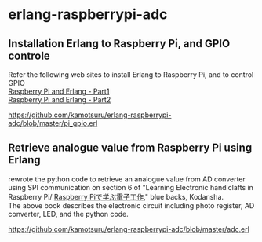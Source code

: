 # erlang-raspberrypi-adc  
## Installation Erlang to Raspberry Pi, and GPIO controle  
Refer the following web sites to install Erlang to Raspberry Pi, and to control GPIO  
[Raspberry Pi and Erlang - Part1](http://www.marksense.net/raspberry-pi-and-erlang-part-1/)  
[Raspberry Pi and Erlang - Part2](http://www.marksense.net/raspberry-pi-and-erlang-part-2/)  

<https://github.com/kamotsuru/erlang-raspberrypi-adc/blob/master/pi_gpio.erl>  

## Retrieve analogue value from Raspberry Pi using Erlang  
rewrote the python code to retrieve an analogue value from AD converter using SPI communication on section 6 of "Learning Electronic handiclafts in Raspberry Pi/ [Raspberry Piで学ぶ電子工作](http://bluebacks.kodansha.co.jp/special/rspi.html)," blue backs, Kodansha.  
The above book describes the electronic circuit including photo register, AD converter, LED, and the python code.  

<https://github.com/kamotsuru/erlang-raspberrypi-adc/blob/master/adc.erl>  
